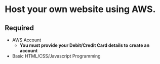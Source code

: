 # Host your own website using AWS.
## Required
- AWS Account
  - **You must provide your Debit/Credit Card details to create an account**
- Basic HTML/CSS/Javascript Programming

